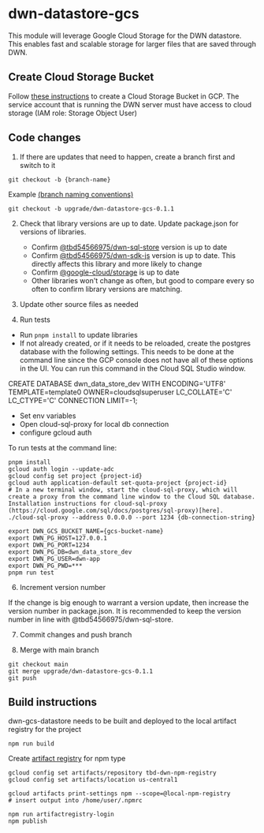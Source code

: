 # dwn-datastore-gcs

This module will leverage Google Cloud Storage for the DWN datastore.  This enables fast and scalable storage for larger files that are saved through DWN.  

## Create Cloud Storage Bucket

Follow [these instructions](https://cloud.google.com/storage/docs/creating-buckets) to create a Cloud Storage Bucket in GCP.  The service account that is running the DWN server must have access to cloud storage (IAM role: Storage Object User)

## Code changes

1. If there are updates that need to happen, create a branch first and switch to it

`git checkout -b {branch-name}`

Example [(branch naming conventions)](https://medium.com/@abhay.pixolo/naming-conventions-for-git-branches-a-cheatsheet-8549feca2534)

`git checkout -b upgrade/dwn-datastore-gcs-0.1.1`

2. Check that library versions are up to date.  Update package.json for versions of libraries. 

   * Confirm [@tbd54566975/dwn-sql-store](https://github.com/TBD54566975/dwn-sql-store/blob/main/package.json) version is up to date
   * Confirm [@tbd54566975/dwn-sdk-js](https://github.com/TBD54566975/dwn-sdk-js/blob/main/package.json) version is up to date.  This directly affects this library and more likely to change
   * Confirm [@google-cloud/storage](https://github.com/googleapis/nodejs-storage) is up to date
   * Other libraries won't change as often, but good to compare every so often to confirm library versions are matching.

3. Update other source files as needed
4. Run tests

* Run `pnpm install`  to update libraries
* If not already created, or if it needs to be reloaded, create the postgres database with the following settings.  This needs to be done at the command line since the GCP console does not have all of these options in the UI.  You can run this command in the Cloud SQL Studio window.

CREATE DATABASE dwn_data_store_dev
  WITH ENCODING='UTF8'
       TEMPLATE=template0
       OWNER=cloudsqlsuperuser
       LC_COLLATE='C'
       LC_CTYPE='C'
       CONNECTION LIMIT=-1;

* Set env variables
* Open cloud-sql-proxy for local db connection
* configure gcloud auth

To run tests at the command line: 
```
pnpm install
gcloud auth login --update-adc
gcloud config set project {project-id}
gcloud auth application-default set-quota-project {project-id}
# In a new terminal window, start the cloud-sql-proxy, which will create a proxy from the command line window to the Cloud SQL database.  Installation instructions for cloud-sql-proxy (https://cloud.google.com/sql/docs/postgres/sql-proxy)[here].
./cloud-sql-proxy --address 0.0.0.0 --port 1234 {db-connection-string}

export DWN_GCS_BUCKET_NAME={gcs-bucket-name}
export DWN_PG_HOST=127.0.0.1
export DWN_PG_PORT=1234
export DWN_PG_DB=dwn_data_store_dev
export DWN_PG_USER=dwn-app
export DWN_PG_PWD=***
pnpm run test

```

6. Increment version number

If the change is big enough to warrant a version update, then increase the version number in package.json.  It is recommended to keep the version number in line with @tbd54566975/dwn-sql-store.

7. Commit changes and push branch

8. Merge with main branch

```
git checkout main
git merge upgrade/dwn-datastore-gcs-0.1.1
git push
```

## Build instructions

dwn-gcs-datastore needs to be built and deployed to the local artifact registry for the project

```
npm run build
```

Create [artifact registry](https://cloud.google.com/artifact-registry/docs/nodejs/store-nodejs) for npm type

```
gcloud config set artifacts/repository tbd-dwn-npm-registry
gcloud config set artifacts/location us-central1

gcloud artifacts print-settings npm --scope=@local-npm-registry
# insert output into /home/user/.npmrc

npm run artifactregistry-login
npm publish
```
